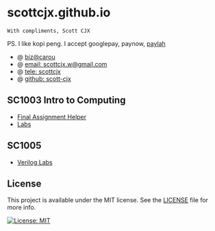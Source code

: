 # scottcjx.github.io

`With compliments, Scott CJX`

PS. I like kopi peng. I accept googlepay, paynow, [paylah](./rsc/plspaylahme.jpg)

- @ [biz@carou](https://www.carousell.sg/p/programming-coding-help-consultation-1196819850/)
- @ [email: scottcjx.w@gmail.com](mailto:scottcjx.w@gmail.com)
- @ [tele: scottcjx](t.me/scjxw)
- @ [github: scott-cjx](https://github.com/scott-cjx)

## SC1003 Intro to Computing
- [Final Assignment Helper](./sc1003-final-assignment-helper)
- [Labs](https://github.com/scottcjx/scotts-intro-to-comp)

## SC1005
- [Verilog Labs](https://github.com/scottcjx/sc1005-verilog)


## License
This project is available under the MIT license. See the [LICENSE](./LICENSE.md) file for more info.

[![License: MIT](https://img.shields.io/badge/License-MIT-yellow.svg)](https://opensource.org/licenses/MIT)
